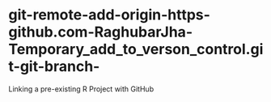# git-remote-add-origin-https-github.com-RaghubarJha-Temporary_add_to_verson_control.git-git-branch-
Linking a pre-existing R Project with GitHub
